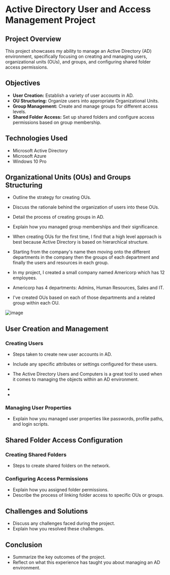 # Active Directory User and Access Management Project

## Project Overview
This project showcases my ability to manage an Active Directory (AD) environment, specifically focusing on creating and managing users, organizational units (OUs), and groups, and configuring shared folder access permissions.

## Objectives
- **User Creation:** Establish a variety of user accounts in AD.
- **OU Structuring:** Organize users into appropriate Organizational Units.
- **Group Management:** Create and manage groups for different access levels.
- **Shared Folder Access:** Set up shared folders and configure access permissions based on group membership.

## Technologies Used
- Microsoft Active Directory
- Microsoft Azure
- Windows 10 Pro

## Organizational Units (OUs) and Groups Structuring

- Outline the strategy for creating OUs.
- Discuss the rationale behind the organization of users into these OUs.
- Detail the process of creating groups in AD.
- Explain how you managed group memberships and their significance.

- When creating OUs for the first time, I find that a high level approach is best because Active Directory is based on hierarchical structure.
- Starting from the company's name then moving onto the different departments in the company then the groups of each department and finally the users and resources in each group.
- In my project, I created a small company named Americorp which has 12 employees.
- Americorp has 4 departments: Admins, Human Resources, Sales and IT.
- I've created OUs based on each of those departments and a related group within each OU. 

![image](https://github.com/teher0094/Active-Directory-/assets/153027290/9e3d0f12-1f26-40ea-955f-9ed1672bc478)

  
## User Creation and Management

### Creating Users
- Steps taken to create new user accounts in AD.
- Include any specific attributes or settings configured for these users.
  
- The Active Directory Users and Computers is a great tool to used when it comes to managing the objects within an AD environment.
- 
- 

### Managing User Properties
- Explain how you managed user properties like passwords, profile paths, and login scripts.


## Shared Folder Access Configuration

### Creating Shared Folders
- Steps to create shared folders on the network.

### Configuring Access Permissions
- Explain how you assigned folder permissions.
- Describe the process of linking folder access to specific OUs or groups.

## Challenges and Solutions

- Discuss any challenges faced during the project.
- Explain how you resolved these challenges.

## Conclusion

- Summarize the key outcomes of the project.
- Reflect on what this experience has taught you about managing an AD environment.


